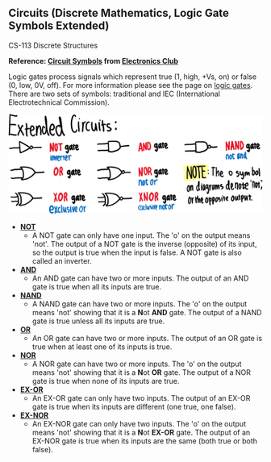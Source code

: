 ## Circuits (Discrete Mathematics, Logic Gate Symbols Extended)  
CS-113 Discrete Structures  

**Reference: [Circuit Symbols](https://electronicsclub.info/circuitsymbols.htm) from [Electronics Club](https://electronicsclub.info/)**  

Logic gates process signals which represent true (1, high, +Vs, on) or false (0, low, 0V, off). For more information please see the page on [logic gates](https://electronicsclub.info/gates.htm). There are two sets of symbols: traditional and IEC (International Electrotechnical Commission).  

![Circuits Logic Gate Symbols, Extended](ExtendedCircuits.png)  

- [**NOT**](https://electronicsclub.info/gates.htm#not)
  - A NOT gate can only have one input. The 'o' on the output means 'not'. The output of a NOT gate is the inverse (opposite) of its input, so the output is true when the input is false. A NOT gate is also called an inverter.
- [**AND**](https://electronicsclub.info/gates.htm#and)
  - An AND gate can have two or more inputs. The output of an AND gate is true when all its inputs are true.
- [**NAND**](https://electronicsclub.info/gates.htm#nand)
  - A NAND gate can have two or more inputs. The 'o' on the output means 'not' showing that it is a **N**ot **AND** gate. The output of a NAND gate is true unless all its inputs are true.
- [**OR**](https://electronicsclub.info/gates.htm#or)
  - An OR gate can have two or more inputs. The output of an OR gate is true when at least one of its inputs is true.
- [**NOR**](https://electronicsclub.info/gates.htm#nor)
  - A NOR gate can have two or more inputs. The 'o' on the output means 'not' showing that it is a **N**ot **OR** gate. The output of a NOR gate is true when none of its inputs are true.
- [**EX-OR**](https://electronicsclub.info/gates.htm#exor)
  - An EX-OR gate can only have two inputs. The output of an EX-OR gate is true when its inputs are different (one true, one false).
- [**EX-NOR**](https://electronicsclub.info/gates.htm#exnor)
  - An EX-NOR gate can only have two inputs. The 'o' on the output means 'not' showing that it is a **N**ot **EX-OR** gate. The output of an EX-NOR gate is true when its inputs are the same (both true or both false).
